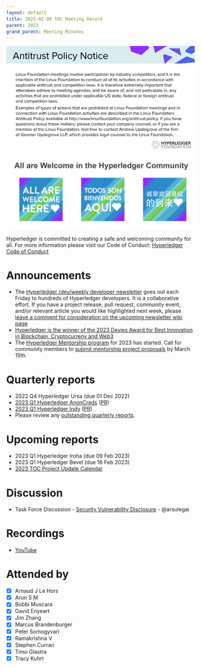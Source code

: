 ```yaml
---
layout: default
title: 2023-02-09 TOC Meeting Record
parent: 2023
grand_parent: Meeting Minutes
---
```

![Antitrust Policy Notice](../images/antitrust-policy-notice.png "Antitrust Policy Notice")
![All are Welcome in the Hyperledger Community](../images/all-are-welcome.png "All are Welcome in the Hyperledger Community")

Hyperledger is committed to creating a safe and welcoming community for all. For more information please visit our Code of Conduct: [Hyperledger Code of Conduct](https://toc.hyperledger.org/governing-documents/code-of-conduct.html)

# Announcements
* The [Hyperledger /dev/weekly developer newsletter](https://wiki.hyperledger.org/pages/viewpage.action?pageId=39618905) goes out each Friday to hundreds of Hyperledger developers. It is a collaborative effort. If you have a project release, pull request, community event, and/or relevant article you would like highlighted next week, please [leave a comment for consideration on the upcoming newsletter wiki page](https://wiki.hyperledger.org/display/DR/2021)
* [Hyperledger is the winner of the 2023 Devies Award for Best Innovation in Blockchain, Cryptocurreny and Web3](https://www.developerweek.com/awards/)
* The [Hyperledger Mentorship program](https://wiki.hyperledger.org/display/INTERN/Hyperledger+Mentorship+Program) for 2023 has started. Call for community members to [submit mentorship project proposals](https://wiki.hyperledger.org/display/INTERN/Mentorship+Projects) by March 15th.

# Quarterly reports
* 2022 Q4 Hyperledger Ursa (due 01 Dec 2022)
* [2023 Q1 Hyperledger AnonCreds](https://github.com/swcurran/toc/blob/2023-q1-anoncreds/project-reports/2023/2023-Q1-Hyperledger-AnonCreds.md) ([PR](https://github.com/hyperledger/toc/pull/64))
* [2023 Q1 Hyperledger Indy](https://github.com/swcurran/toc/blob/2023-q1-indy/project-reports/2023/2023-Q1-Hyperledger-Indy.md) ([PR](https://github.com/hyperledger/toc/pull/58))
* Please review any [outstanding quarterly reports](https://github.com/hyperledger/toc/pulls?q=is%3Apr+is%3Aopen+label%3Aquarterly-report+user-review-requested%3A%40me).

# Upcoming reports
* 2023 Q1 Hyperledger Iroha (due 09 Feb 2023)
* 2023 Q1 Hyperledger Bevel (due 16 Feb 2023)
* [2023 TOC Project Update Calendar](https://wiki.hyperledger.org/display/TSC/2023+TOC+Project+Update+Calendar)

# Discussion
* Task Force Discussion - [Security Vulnerability Disclosure](https://github.com/hyperledger/toc/issues/48) - @arsulegai

# Recordings
* [YouTube](https://youtu.be/gtzjRwst_vU)

# Attended by
* [x] Arnaud J Le Hors
* [x] Arun S M
* [x] Bobbi Muscara
* [x] David Enyeart
* [x] Jim Zhang
* [x] Marcus Brandenburger
* [x] Peter Somogyvari
* [x] Ramakrishna V
* [x] Stephen Curran
* [x] Timo Glastra
* [x] Tracy Kuhrt
